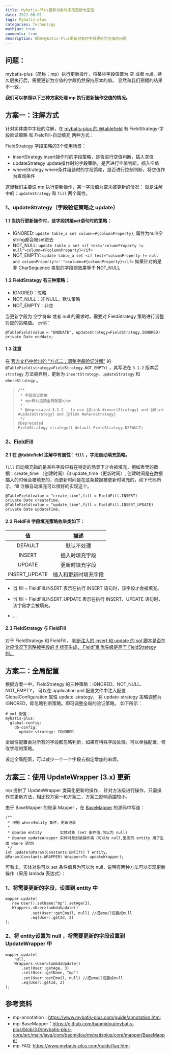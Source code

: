 ```yaml
---
title: Mybatis-Plus更新对象时字段更新为空值
date: 2022.08.01 
tags: Mybatis-plus
categories: Technology  
mathjax: true
comments: true
description: 解决Mybatis-Plus更新对象时字段更新为空值的问题
---
```


## 问题：
mybatis-plus（简称：mp）执行更新操作，将某些字段值置为 空 或者 null，持久层执行后，需要更新为空值的字段仍然保持原本的值。 
显然和我们预期的结果不一致。

**我们可以参照以下三种方案处理 mp 执行更新操作空值的情况。**

## 方案一：注解方式
针对实体类中字段的注解，在 [mybatis-plus 的 @tablefield](https://www.mybatis-plus.com/guide/annotation.html#tablefield)
有 FieldStrategy-字段验证策略 和 FieldFill-自动填充 两种方式：

FieldStrategy 字段策略的3个使用场景：
- insertStrategy insert操作时的字段策略，是否进行空值判断，插入空值
- updateStrategy update操作时的字段策略，是否进行空值判断，插入空值
- whereStrategy where条件组装时的字段策略，是否进行控制判断，将空值作为查询条件

这里我们主要说 mp 执行更新操作，某一字段值为空未被更新的情况：
就是注解中的：`updateStrategy` 和 `fill` 两个属性。

### 1、updateStrategy（字段验证策略之 update）

#### 1.1 当执行更新操作时，该字段拼接set语句时的策略：
* IGNORED: `update table_a set column=#{columnProperty}`, 属性为null/空string都会被set进去
* NOT_NULL: `update table_a set <if test="columnProperty != null">column=#{columnProperty}</if>`
* NOT_EMPTY: `update table_a set <if test="columnProperty != null and columnProperty!=''">column=#{columnProperty}</if>` 如果针对的是非 CharSequence 类型的字段则效果等于 NOT_NULL

#### 1.2 FieldStrategy 有三种策略：
- IGNORED：忽略
- NOT_NULL：非 NULL，默认策略
- NOT_EMPTY：非空

当更新字段为 空字符串 或者 null 的需求时，需要对 FieldStrategy 策略进行调整对应的策略值。
示例：
```
@TableField(value = "ENDDATE", updateStrategy=FieldStrategy.IGNORED)
private Date enddate;
```

#### 1.3 注意
在 [官方文档中给出的 “方式二：调整字段验证注解”](https://www.mybatis-plus.com/guide/faq.html#%E6%8F%92%E5%85%A5%E6%88%96%E6%9B%B4%E6%96%B0%E7%9A%84%E5%AD%97%E6%AE%B5%E6%9C%89-%E7%A9%BA%E5%AD%97%E7%AC%A6%E4%B8%B2-%E6%88%96%E8%80%85-null) 
的 `@TableField(strategy=FieldStrategy.NOT_EMPTY)` ，其写法在 `3.1.2` 版本后 `strategy` 方法被弃用，更新为 `insertStrategy`、`updateStrategy` 和 `whereStrategy` 。

>     /**
>      * 字段验证策略
>      * <p>默认追随全局配置</p>
>      *
>      * @deprecated 3.1.2 , to use {@link #insertStrategy} and {@link #updateStrategy} and {@link #whereStrategy}
>      */
>     @Deprecated
>     FieldStrategy strategy() default FieldStrategy.DEFAULT;

### 2、[FieldFill](https://www.mybatis-plus.com/guide/annotation.html#fieldfill)

#### 2.1 在 @tablefield 注解中有属性：`fill` ，字段自动填充策略。

`fill` 自动填充指的是某些字段只有在特定的场景下才会被填充，例如表里的数据：create_time （创建时间）和 update_time（更新时间）, 
创建时间是在数据插入的时候会被填充的，而更新时间是在这条数据被更新时填充的，如下代码所示，fill 注解自动填充可以很好的实现这个。

```
@TableField(value = "create_time",fill = FieldFill.INSERT)
private Date createTime;
@TableField(value = "update_time",fill = FieldFill.INSERT_UPDATE)
private Date updateTime;
```

#### 2.2 FieldFill 字段填充策略枚举类如下：

|       值       |     描述     |
|:-------------:|:----------:|
|    DEFAULT    |   默认不处理    |
|    INSERT     |  插入时填充字段   |
|    UPDATE     |  更新时填充字段   |
| INSERT_UPDATE | 插入和更新时填充字段 |

- 当 fill = FieldFill.INSERT 表示在执行 INSERT 语句时，该字段才会被填充。

- 当 fill = FieldFill.INSERT_UPDATE 表示在执行 INSERT、UPDATE 语句时，该字段才会被填充。

- ...

#### 2.3 FieldStrategy 与 FieldFill 
对于 FieldStrategy 和 FieldFill，
[判断注入的 insert 和 update 的 sql 脚本是否在对应情况下忽略掉字段的 if 标签生成，
FieldFill 优先级是高于 FieldStrategy 的。](https://github.com/baomidou/mybatis-plus/blob/3.0/mybatis-plus-annotation/src/main/java/com/baomidou/mybatisplus/annotation/FieldFill.java#L24)

## 方案二：全局配置
根据方案一中，FieldStrategy 的三种策略：IGNORED、NOT_NULL、NOT_EMPTY，
可以在 application.yml 配置文件中注入配置 GlobalConfiguration 属性 update-strategy，
将 update-strategy 策略调整为 IGNORED，即忽略判断策略。即可调整全局的验证策略。
如下所示：

```
# yml 配置：
mybatis-plus:
  global-config:
    db-config:
      update-strategy: IGNORED
```

全局性配置会对所有的字段都忽略判断，如果有特殊字段处理，可以单独配置，修改字段的策略。

设定全局配置，可以减少一个一个字段去指定增加的麻烦。

## 方案三：使用 UpdateWrapper (3.x) 更新
mp 提供了 UpdateWrapper 类简化更新的操作，
针对方法级进行操作，只需操作其更新方法，相比较方案一和方案二，方案三影响范围较小。

由于 BaseMapper 的继承 Mapper ，在 [BaseMapper](https://github.com/baomidou/mybatis-plus/blob/3.0/mybatis-plus-core/src/main/java/com/baomidou/mybatisplus/core/mapper/BaseMapper.java#L143)
的源码中写道：
```
/**
 * 根据 whereEntity 条件，更新记录
 *
 * @param entity        实体对象 (set 条件值,可以为 null)
 * @param updateWrapper 实体对象封装操作类（可以为 null,里面的 entity 用于生成 where 语句）
 */
int update(@Param(Constants.ENTITY) T entity, @Param(Constants.WRAPPER) Wrapper<T> updateWrapper);
```

可看出，实体对象可以 set 条件值且为可以为 null，说明有两种方法可以实现更新操作（采用 lambda 表达式）：

### 1、将需要更新的字段，设置到 entity 中
```
mapper.update(
   new User().setName("mp").setAge(3),
   Wrappers.<User>lambdaUpdate()
           .set(User::getEmail, null) //把email设置成null
           .eq(User::getId, 2)
);
```

### 2、将 entity设置为 null ，将需要更新的字段设置到 UpdateWrapper 中
```
mapper.update(
    null,
    Wrappers.<User>lambdaUpdate()
       .set(User::getAge, 3)
       .set(User::getName, "mp")
       .set(User::getEmail, null) //把email设置成null
       .eq(User::getId, 2)
);
```

## 参考资料

* mp-annotation：https://www.mybatis-plus.com/guide/annotation.html
* mp-BaseMapper：https://github.com/baomidou/mybatis-plus/blob/3.0/mybatis-plus-core/src/main/java/com/baomidou/mybatisplus/core/mapper/BaseMapper
* mp-FAQ: https://www.mybatis-plus.com/guide/faq.html